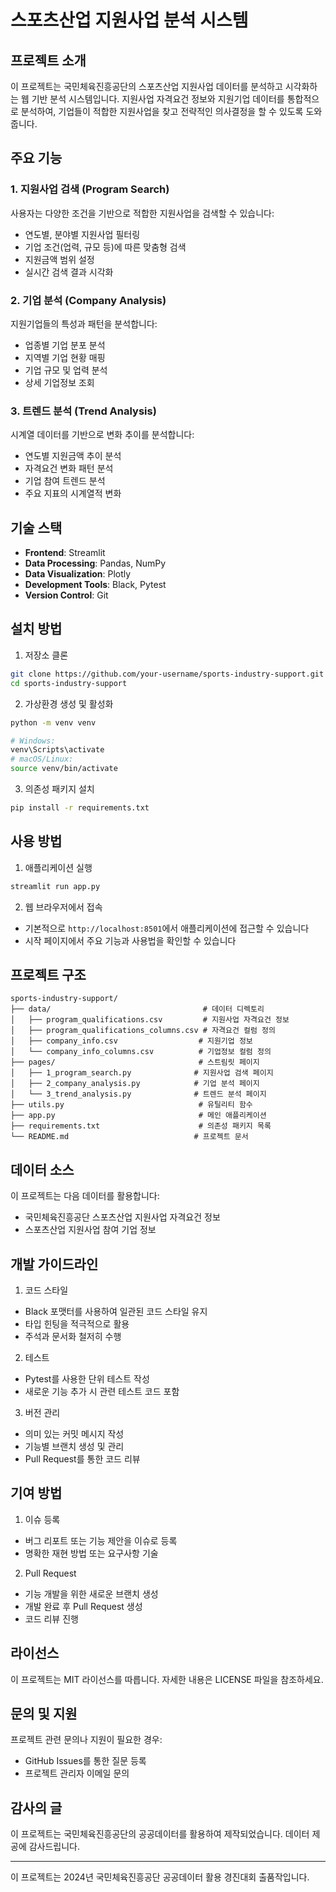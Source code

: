 # 스포츠산업 지원사업 분석 시스템

## 프로젝트 소개

이 프로젝트는 국민체육진흥공단의 스포츠산업 지원사업 데이터를 분석하고 시각화하는 웹 기반 분석 시스템입니다. 지원사업 자격요건 정보와 지원기업 데이터를 통합적으로 분석하여, 기업들이 적합한 지원사업을 찾고 전략적인 의사결정을 할 수 있도록 도와줍니다.

## 주요 기능

### 1. 지원사업 검색 (Program Search)
사용자는 다양한 조건을 기반으로 적합한 지원사업을 검색할 수 있습니다:
- 연도별, 분야별 지원사업 필터링
- 기업 조건(업력, 규모 등)에 따른 맞춤형 검색
- 지원금액 범위 설정
- 실시간 검색 결과 시각화

### 2. 기업 분석 (Company Analysis)
지원기업들의 특성과 패턴을 분석합니다:
- 업종별 기업 분포 분석
- 지역별 기업 현황 매핑
- 기업 규모 및 업력 분석
- 상세 기업정보 조회

### 3. 트렌드 분석 (Trend Analysis)
시계열 데이터를 기반으로 변화 추이를 분석합니다:
- 연도별 지원금액 추이 분석
- 자격요건 변화 패턴 분석
- 기업 참여 트렌드 분석
- 주요 지표의 시계열적 변화

## 기술 스택

- **Frontend**: Streamlit
- **Data Processing**: Pandas, NumPy
- **Data Visualization**: Plotly
- **Development Tools**: Black, Pytest
- **Version Control**: Git

## 설치 방법

1. 저장소 클론
```bash
git clone https://github.com/your-username/sports-industry-support.git
cd sports-industry-support
```

2. 가상환경 생성 및 활성화
```bash
python -m venv venv

# Windows:
venv\Scripts\activate
# macOS/Linux:
source venv/bin/activate
```

3. 의존성 패키지 설치
```bash
pip install -r requirements.txt
```

## 사용 방법

1. 애플리케이션 실행
```bash
streamlit run app.py
```

2. 웹 브라우저에서 접속
- 기본적으로 `http://localhost:8501`에서 애플리케이션에 접근할 수 있습니다
- 시작 페이지에서 주요 기능과 사용법을 확인할 수 있습니다

## 프로젝트 구조

```
sports-industry-support/
├── data/                                  # 데이터 디렉토리
│   ├── program_qualifications.csv         # 지원사업 자격요건 정보
│   ├── program_qualifications_columns.csv # 자격요건 컬럼 정의
│   ├── company_info.csv                  # 지원기업 정보
│   └── company_info_columns.csv          # 기업정보 컬럼 정의
├── pages/                                # 스트림릿 페이지
│   ├── 1_program_search.py              # 지원사업 검색 페이지
│   ├── 2_company_analysis.py            # 기업 분석 페이지
│   └── 3_trend_analysis.py              # 트렌드 분석 페이지
├── utils.py                              # 유틸리티 함수
├── app.py                                # 메인 애플리케이션
├── requirements.txt                      # 의존성 패키지 목록
└── README.md                            # 프로젝트 문서
```

## 데이터 소스

이 프로젝트는 다음 데이터를 활용합니다:
- 국민체육진흥공단 스포츠산업 지원사업 자격요건 정보
- 스포츠산업 지원사업 참여 기업 정보

## 개발 가이드라인

1. 코드 스타일
- Black 포맷터를 사용하여 일관된 코드 스타일 유지
- 타입 힌팅을 적극적으로 활용
- 주석과 문서화 철저히 수행

2. 테스트
- Pytest를 사용한 단위 테스트 작성
- 새로운 기능 추가 시 관련 테스트 코드 포함

3. 버전 관리
- 의미 있는 커밋 메시지 작성
- 기능별 브랜치 생성 및 관리
- Pull Request를 통한 코드 리뷰

## 기여 방법

1. 이슈 등록
- 버그 리포트 또는 기능 제안을 이슈로 등록
- 명확한 재현 방법 또는 요구사항 기술

2. Pull Request
- 기능 개발을 위한 새로운 브랜치 생성
- 개발 완료 후 Pull Request 생성
- 코드 리뷰 진행

## 라이선스

이 프로젝트는 MIT 라이선스를 따릅니다. 자세한 내용은 LICENSE 파일을 참조하세요.

## 문의 및 지원

프로젝트 관련 문의나 지원이 필요한 경우:
- GitHub Issues를 통한 질문 등록
- 프로젝트 관리자 이메일 문의

## 감사의 글

이 프로젝트는 국민체육진흥공단의 공공데이터를 활용하여 제작되었습니다. 데이터 제공에 감사드립니다.

---
이 프로젝트는 2024년 국민체육진흥공단 공공데이터 활용 경진대회 출품작입니다.
